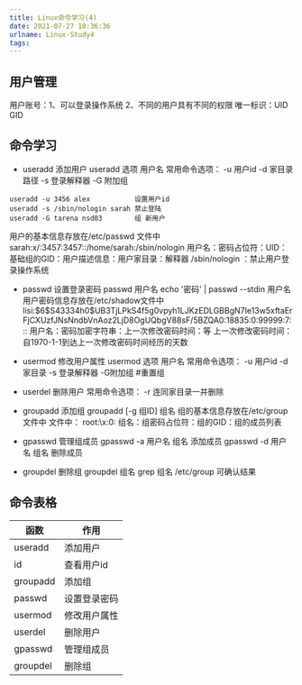 ```yaml
---
title: Linux命令学习(4)
date: 2021-07-27 10:36:36
urlname: Linux-Study4
tags:
---
```

## 用户管理

用户账号：1、可以登录操作系统 2、不同的用户具有不同的权限
唯一标识：UID GID

## 命令学习

- useradd 添加用户
useradd 选项 用户名
常用命令选项：
-u 用户id
-d 家目录路径
-s 登录解释器
-G 附加组    
```shell
useradd -u 3456 alex           设置用户id
useradd -s /sbin/nologin sarah 禁止登陆
useradd -G tarena nsd03        组 新用户

```
用户的基本信息存放在/etc/passwd 文件中
sarah:x/:3457:3457::/home/sarah:/sbin/nologin
用户名：密码占位符：UID：基础组的GID：用户描述信息：用户家目录：解释器
/sbin/nologin ：禁止用户登录操作系统
-  passwd 设置登录密码 
passwd 用户名
echo '密码' | passwd --stdin 用户名
用户密码信息存放在/etc/shadow文件中
lisi:\$6\$S43334h0$UB3TjLPkS4f5g0vpyh1LJKzEDLGBBgN7Ie13w5xftaErFjCXUzfJNsNndbVnAoz2LjD8OgUQbgV88sF/5BZQA0:18835:0:99999:7:::
用户名：密码加密字符串：上一次修改密码时间：等
上一次修改密码时间：自1970-1-1到达上一次修改密码时间经历的天数
- usermod 修改用户属性
usermod 选项 用户名
常用命令选项：
-u 用户id  -d 家目录  -s 登录解释器  -G附加组 #重置组
-  userdel 删除用户 
 常用命令选项： -r 连同家目录一并删除 

-  groupadd 添加组
groupadd [-g 组ID] 组名
组的基本信息存放在/etc/group文件中 
文件中：
root:\x:0:
组名：组密码占位符：组的GID：组的成员列表

- gpasswd 管理组成员
 gpasswd -a 用户名 组名             添加成员
 gpasswd -d 用户名 组名             删除成员

 - groupdel 删除组
  groupdel 组名
grep 组名 /etc/group   可确认结果

## 命令表格

函数 | 作用 
---------|----------
useradd | 添加用户 
id | 查看用户id 
groupadd | 添加组 
passwd | 设置登录密码 
usermod | 修改用户属性 
userdel | 删除用户 
gpasswd | 管理组成员 
groupdel | 删除组